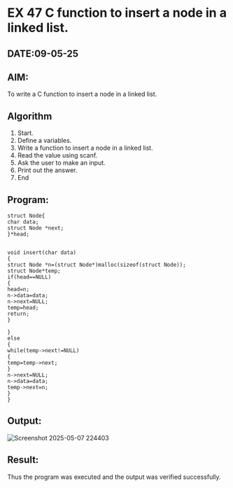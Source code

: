 # EX 47 C function to insert a node in a linked list.
## DATE:09-05-25
## AIM:
To write a C function to insert a node in a linked list.

## Algorithm
1.  Start. 
2. Define a variables. 
3. Write a function to insert a node in a linked list. 
4. Read the value using scanf. 
5. Ask the user to make an input. 
6. Print out the answer. 
7. End 

## Program:
```
struct Node{ 
char data; 
struct Node *next; 
}*head; 
 
 
void insert(char data) 
{ 
struct Node *n=(struct Node*)malloc(sizeof(struct Node)); 
struct Node*temp; 
if(head==NULL) 
{ 
head=n; 
n->data=data; 
n->next=NULL; 
temp=head; 
return; 
} 
 
}  
else 
{ 
while(temp->next!=NULL) 
{ 
temp=temp->next; 
} 
n->next=NULL; 
n->data=data; 
temp->next=n; 
} 
}
```

## Output:
![Screenshot 2025-05-07 224403](https://github.com/user-attachments/assets/79377a3c-5c8a-4cae-a24e-2b08f4099894)

## Result:
Thus the program was executed and the output was verified successfully.

